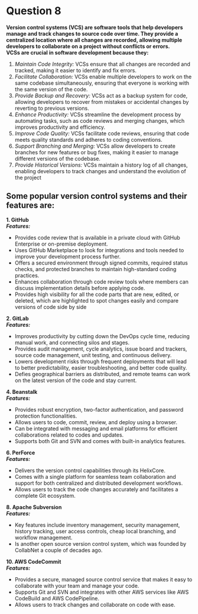 # Question 8
**Version control systems (VCS) are software tools that help developers manage and track changes to source code over time. They provide a centralized location where all changes are recorded, allowing multiple developers to collaborate on a project without conflicts or errors.**<br>
**VCSs are crucial in software development because they:**<br>
  1. <em>Maintain Code Integrity:</em>  VCSs ensure that all changes are recorded and tracked, making it easier to identify and fix errors.
  2. <em>Facilitate Collaboration:</em>  VCSs enable multiple developers to work on the same codebase simultaneously, ensuring that everyone is working with the same version of the code.
  3. <em>Provide Backup and Recovery:</em>  VCSs act as a backup system for code, allowing developers to recover from mistakes or accidental changes by reverting to previous versions.
  4. <em>Enhance Productivity:</em>  VCSs streamline the development process by automating tasks, such as code reviews and merging changes, which improves productivity and efficiency.
  5. <em>Improve Code Quality:</em>  VCSs facilitate code reviews, ensuring that code meets quality standards and adheres to coding conventions.
  6. <em>Support Branching and Merging:</em>  VCSs allow developers to create branches for new features or bug fixes, making it easier to manage different versions of the codebase.
  7. <em>Provide Historical Versions:</em>  VCSs maintain a history log of all changes, enabling developers to track changes and understand the evolution of the project


## Some popular version control systems and their features are:

**1. GitHub**<br>
<em><b>Features:</b></em><br>
  - Provides code review that is available in a private cloud with GitHub Enterprise or on-premise deployment.
  - Uses GitHub Marketplace to look for integrations and tools needed to improve your development process further.
  - Offers a secured environment through signed commits, required status checks, and protected branches to maintain high-standard coding practices.
  - Enhances collaboration through code review tools where members can discuss implementation details before applying code.
  - Provides high visibility for all the code parts that are new, edited, or deleted, which are highlighted to spot changes easily and compare versions of code side by side

**2. GitLab**<br>
 <em><b>Features:</b></em><br>
  - Improves productivity by cutting down the DevOps cycle time, reducing manual work, and connecting silos and stages.
  - Provides audit management, cycle analytics, issue board and trackers, source code management, unit testing, and continuous delivery.
  - Lowers development risks through frequent deployments that will lead to better predictability, easier troubleshooting, and better code quality.
  - Defies geographical barriers as distributed, and remote teams can work on the latest version of the code and stay current.

**4. Beanstalk**<br>
<em><b>Features:</b></em><br>
  - Provides robust encryption, two-factor authentication, and password protection functionalities.
  - Allows users to code, commit, review, and deploy using a browser.
  - Can be integrated with messaging and email platforms for efficient collaborations related to codes and updates.
  - Supports both Git and SVN and comes with built-in analytics features.

**6. PerForce**<br>
<em><b>Features:</b></em><br>
  - Delivers the version control capabilities through its HelixCore.
  - Comes with a single platform for seamless team collaboration and support for both centralized and distributed development workflows.
  - Allows users to track the code changes accurately and facilitates a complete Git ecosystem.

**8. Apache Subversion**<br>
<em><b>Features:</b></em><br>
  - Key features include inventory management, security management, history tracking, user access controls, cheap local branching, and workflow management.
  - Is another open source version control system, which was founded by CollabNet a couple of decades ago.

**10. AWS CodeCommit**<br>
<em><b>Features:</b></em><br>
  - Provides a secure, managed source control service that makes it easy to collaborate with your team and manage your code.
  - Supports Git and SVN and integrates with other AWS services like AWS CodeBuild and AWS CodePipeline.
  - Allows users to track changes and collaborate on code with ease.
